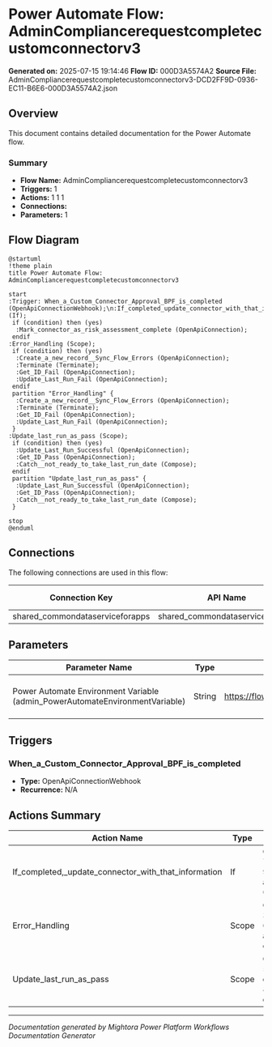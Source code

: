 ﻿# Power Automate Flow: AdminCompliancerequestcompletecustomconnectorv3

**Generated on:** 2025-07-15 19:14:46
**Flow ID:** 000D3A5574A2
**Source File:** AdminCompliancerequestcompletecustomconnectorv3-DCD2FF9D-0936-EC11-B6E6-000D3A5574A2.json

## Overview

This document contains detailed documentation for the Power Automate flow.

### Summary
- **Flow Name:** AdminCompliancerequestcompletecustomconnectorv3
- **Triggers:** 1
- **Actions:** 1 1 1
- **Connections:** 
- **Parameters:** 1

## Flow Diagram

```plantuml
@startuml
!theme plain
title Power Automate Flow: AdminCompliancerequestcompletecustomconnectorv3

start
:Trigger: When_a_Custom_Connector_Approval_BPF_is_completed (OpenApiConnectionWebhook);\n:If_completed_update_connector_with_that_information (If);
 if (condition) then (yes)
  :Mark_connector_as_risk_assessment_complete (OpenApiConnection);
 endif
:Error_Handling (Scope);
 if (condition) then (yes)
  :Create_a_new_record__Sync_Flow_Errors (OpenApiConnection);
  :Terminate (Terminate);
  :Get_ID_Fail (OpenApiConnection);
  :Update_Last_Run_Fail (OpenApiConnection);
 endif
 partition "Error_Handling" {
  :Create_a_new_record__Sync_Flow_Errors (OpenApiConnection);
  :Terminate (Terminate);
  :Get_ID_Fail (OpenApiConnection);
  :Update_Last_Run_Fail (OpenApiConnection);
 }
:Update_last_run_as_pass (Scope);
 if (condition) then (yes)
  :Update_Last_Run_Successful (OpenApiConnection);
  :Get_ID_Pass (OpenApiConnection);
  :Catch__not_ready_to_take_last_run_date (Compose);
 endif
 partition "Update_last_run_as_pass" {
  :Update_Last_Run_Successful (OpenApiConnection);
  :Get_ID_Pass (OpenApiConnection);
  :Catch__not_ready_to_take_last_run_date (Compose);
 }

stop
@enduml
```

## Connections

The following connections are used in this flow:

| Connection Key | API Name | Logical Name | Runtime Source |
|----------------|----------|--------------|----------------|
| shared_commondataserviceforapps | shared_commondataserviceforapps | admin_CoECoreDataverse2 | embedded |

## Parameters

| Parameter Name | Type | Default Value | Description |
|----------------|------|---------------|-------------|
| Power Automate Environment Variable (admin_PowerAutomateEnvironmentVariable) | String | https://flow.microsoft.com/manage/environments/ | Inventory - REQUIRED. Environment, including geographic location, for Power Automate - Ex for commercial: https://flow.microsoft.com/manage/environments/ |

## Triggers

### When_a_Custom_Connector_Approval_BPF_is_completed
- **Type:** OpenApiConnectionWebhook
- **Recurrence:** N/A

## Actions Summary

| Action Name | Type | Description |
|-------------|------|-------------|
| If_completed,_update_connector_with_that_information | If | Operation ID: 7a5df8d4-917e-4842-a66e-6ed4e562d1d8 |
| Error_Handling | Scope | Operation ID: 38ae684e-622d-42ea-abd2-ee571aee3a5f |
| Update_last_run_as_pass | Scope | Operation ID: 5c140442-d939-4ca4-8ec8-d1ee2bed4a81 |

---
*Documentation generated by Mightora Power Platform Workflows Documentation Generator*
